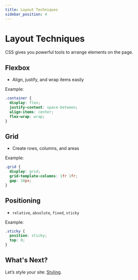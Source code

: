 ```yaml
---
title: Layout Techniques
sidebar_position: 4
---
```


# Layout Techniques

CSS gives you powerful tools to arrange elements on the page.

## Flexbox
- Align, justify, and wrap items easily

Example:
```css
.container {
  display: flex;
  justify-content: space-between;
  align-items: center;
  flex-wrap: wrap;
}
```

## Grid
- Create rows, columns, and areas

Example:
```css
.grid {
  display: grid;
  grid-template-columns: 1fr 1fr;
  gap: 10px;
}
```

## Positioning
- `relative`, `absolute`, `fixed`, `sticky`

Example:
```css
.sticky {
  position: sticky;
  top: 0;
}
```

## What's Next?

Let’s style your site: [Styling](./styling.md).
